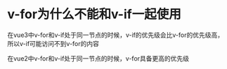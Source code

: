 # v-for为什么不能和v-if一起使用

在vue3中v-for和v-if处于同一节点的时候，v-if的优先级会比v-for的优先级高，所以v-if可能访问不到v-for的内容

在vue2中v-for和v-if处于同一节点的时候，v-for具备更高的优先级